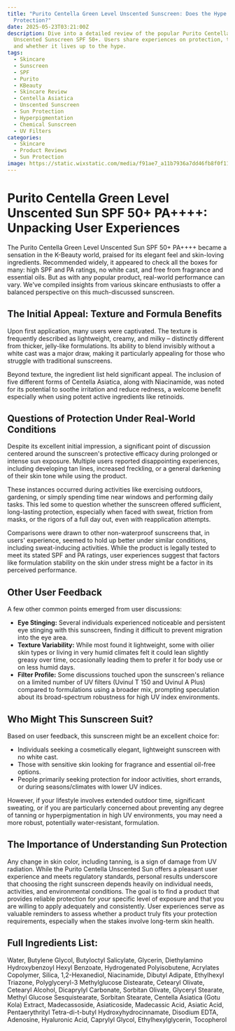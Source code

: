 ```yaml
---
title: "Purito Centella Green Level Unscented Sunscreen: Does the Hype Match the
  Protection?"
date: 2025-05-23T03:21:00Z
description: Dive into a detailed review of the popular Purito Centella
  Unscented Sunscreen SPF 50+. Users share experiences on protection, texture,
  and whether it lives up to the hype.
tags:
  - Skincare
  - Sunscreen
  - SPF
  - Purito
  - KBeauty
  - Skincare Review
  - Centella Asiatica
  - Unscented Sunscreen
  - Sun Protection
  - Hyperpigmentation
  - Chemical Sunscreen
  - UV Filters
categories:
  - Skincare
  - Product Reviews
  - Sun Protection
image: https://static.wixstatic.com/media/f91ae7_a11b7936a7dd46fb8f0f11a633dab556~mv2.jpeg/v1/fill/w_720,h_900,al_c,q_90,usm_0.66_1.00_0.01/f91ae7_a11b7936a7dd46fb8f0f11a633dab556~mv2.webp
---
```

# Purito Centella Green Level Unscented Sun SPF 50+ PA++++: Unpacking User Experiences

The Purito Centella Green Level Unscented Sun SPF 50+ PA++++ became a sensation in the K-Beauty world, praised for its elegant feel and skin-loving ingredients. Recommended widely, it appeared to check all the boxes for many: high SPF and PA ratings, no white cast, and free from fragrance and essential oils. But as with any popular product, real-world performance can vary. We've compiled insights from various skincare enthusiasts to offer a balanced perspective on this much-discussed sunscreen.

## The Initial Appeal: Texture and Formula Benefits

Upon first application, many users were captivated. The texture is frequently described as lightweight, creamy, and milky – distinctly different from thicker, jelly-like formulations. Its ability to blend invisibly without a white cast was a major draw, making it particularly appealing for those who struggle with traditional sunscreens.

Beyond texture, the ingredient list held significant appeal. The inclusion of five different forms of Centella Asiatica, along with Niacinamide, was noted for its potential to soothe irritation and reduce redness, a welcome benefit especially when using potent active ingredients like retinoids.

## Questions of Protection Under Real-World Conditions

Despite its excellent initial impression, a significant point of discussion centered around the sunscreen's protective efficacy during prolonged or intense sun exposure. Multiple users reported disappointing experiences, including developing tan lines, increased freckling, or a general darkening of their skin tone while using the product.

These instances occurred during activities like exercising outdoors, gardening, or simply spending time near windows and performing daily tasks. This led some to question whether the sunscreen offered sufficient, long-lasting protection, especially when faced with sweat, friction from masks, or the rigors of a full day out, even with reapplication attempts.

Comparisons were drawn to other non-waterproof sunscreens that, in users' experience, seemed to hold up better under similar conditions, including sweat-inducing activities. While the product is legally tested to meet its stated SPF and PA ratings, user experiences suggest that factors like formulation stability on the skin under stress might be a factor in its perceived performance.

## Other User Feedback

A few other common points emerged from user discussions:

*   **Eye Stinging:** Several individuals experienced noticeable and persistent eye stinging with this sunscreen, finding it difficult to prevent migration into the eye area.
*   **Texture Variability:** While most found it lightweight, some with oilier skin types or living in very humid climates felt it could lean slightly greasy over time, occasionally leading them to prefer it for body use or on less humid days.
*   **Filter Profile:** Some discussions touched upon the sunscreen's reliance on a limited number of UV filters (Uvinul T 150 and Uvinul A Plus) compared to formulations using a broader mix, prompting speculation about its broad-spectrum robustness for high UV index environments.

## Who Might This Sunscreen Suit?

Based on user feedback, this sunscreen might be an excellent choice for:

*   Individuals seeking a cosmetically elegant, lightweight sunscreen with no white cast.
*   Those with sensitive skin looking for fragrance and essential oil-free options.
*   People primarily seeking protection for indoor activities, short errands, or during seasons/climates with lower UV indices.

However, if your lifestyle involves extended outdoor time, significant sweating, or if you are particularly concerned about preventing any degree of tanning or hyperpigmentation in high UV environments, you may need a more robust, potentially water-resistant, formulation.

## The Importance of Understanding Sun Protection

Any change in skin color, including tanning, is a sign of damage from UV radiation. While the Purito Centella Unscented Sun offers a pleasant user experience and meets regulatory standards, personal results underscore that choosing the right sunscreen depends heavily on individual needs, activities, and environmental conditions. The goal is to find a product that provides reliable protection for *your* specific level of exposure and that you are willing to apply adequately and consistently. User experiences serve as valuable reminders to assess whether a product truly fits your protection requirements, especially when the stakes involve long-term skin health.

## Full Ingredients List:

Water, Butylene Glycol, Butyloctyl Salicylate, Glycerin, Diethylamino Hydroxybenzoyl Hexyl Benzoate, Hydrogenated Polyisobutene, Acrylates Copolymer, Silica, 1,2-Hexanediol, Niacinamide, Dibutyl Adipate, Ethylhexyl Triazone, Polyglyceryl-3 Methylglucose Distearate, Cetearyl Olivate, Cetearyl Alcohol, Dicaprylyl Carbonate, Sorbitan Olivate, Glyceryl Stearate, Methyl Glucose Sesquistearate, Sorbitan Stearate, Centella Asiatica (Gotu Kola) Extract, Madecassoside, Asiaticoside, Madecassic Acid, Asiatic Acid, Pentaerythrityl Tetra-di-t-butyl Hydroxyhydrocinnamate, Disodium EDTA, Adenosine, Hyaluronic Acid, Caprylyl Glycol, Ethylhexylglycerin, Tocopherol
